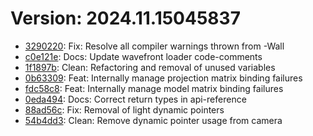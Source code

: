 # Version: 2024.11.15045837

* [3290220](https://github.com/ford-jones/Lazarus/commit/329022062dc00aded1de72d8eb2ebc1c01685425): Fix: Resolve all compiler warnings thrown from -Wall
* [c0e121e](https://github.com/ford-jones/Lazarus/commit/c0e121e3d9a9ac6668fd22423d236b3e8ea648be): Docs: Update wavefront loader code-comments
* [1f1897b](https://github.com/ford-jones/Lazarus/commit/1f1897b6fb820442c9c11f6e9a5bfd40ee1386ad): Clean: Refactoring and removal of unused variables
* [0b63309](https://github.com/ford-jones/Lazarus/commit/0b63309758db21c60982f7c688e9ecb13cc0d19f): Feat: Internally manage projection matrix binding failures
* [fdc58c8](https://github.com/ford-jones/Lazarus/commit/fdc58c8e891f09a2854f17faac746efc5e5f168a): Feat: Internally manage model matrix binding failures
* [0eda494](https://github.com/ford-jones/Lazarus/commit/0eda494997220a5ada6adfff77ba7936bca8a89d): Docs: Correct return types in api-reference
* [88ad56c](https://github.com/ford-jones/Lazarus/commit/88ad56c43cd7ca67831a65af51eccf3e60187c2a): Fix: Removal of light dynamic pointers
* [54b4dd3](https://github.com/ford-jones/Lazarus/commit/54b4dd3473bf4f6c2b5ef2916fa5f5f1c7b7404d): Clean: Remove dynamic pointer usage from camera
